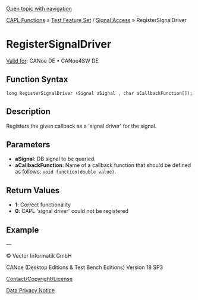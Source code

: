 [Open topic with navigation](../../../../../CANoeDEFamily.htm#Topics/CAPLFunctions/Test/Functions/CAPLfunctionRegisterSignalDriver.md)

[CAPL Functions](../../CAPLfunctions.md) » [Test Feature Set](../CAPLfunctionsTFSOverview.md) / [Signal Access](../../SignalAccess/CAPLfunctionsSignalAccessOverview.md) » RegisterSignalDriver

# RegisterSignalDriver

[Valid for](../../../Shared/FeatureAvailability.md):  CANoe DE • CANoe4SW DE

## Function Syntax

```
long RegisterSignalDriver (Signal aSignal , char aCallbackFunction[]);
```

## Description

Registers the given callback as a 'signal driver' for the signal.

## Parameters

- **aSignal**: DB signal to be queried.
- **aCallbackFunction**: Name of a callback function that should be defined as follows: `void function(double value)`.

## Return Values

- **1**: Correct functionality
- **0**: CAPL 'signal driver' could not be registered

## Example

—

© Vector Informatik GmbH

CANoe (Desktop Editions & Test Bench Editions) Version 18 SP3

[Contact/Copyright/License](../../../Shared/ContactCopyrightLicense.md)

[Data Privacy Notice](https://www.vector.com/int/en/company/get-info/privacy-policy/)
